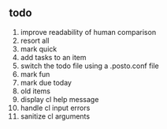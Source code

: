 todo
----

1. improve readability of human comparison
2. resort all
3. mark quick
4. add tasks to an item
5. switch the todo file using a .posto.conf file
6. mark fun
7. mark due today
8. old items
9. display cl help message
10. handle cl input errors
11. sanitize cl arguments
